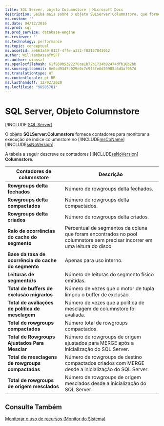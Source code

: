```yaml
---
title: SQL Server, objeto Columnstore | Microsoft Docs
description: Saiba mais sobre o objeto SQLServer:Columnstore, que fornece contadores para monitorar a execução do índice columnstore no SQL Server.
ms.custom: ''
ms.date: 04/12/2016
ms.prod: sql
ms.prod_service: database-engine
ms.reviewer: ''
ms.technology: performance
ms.topic: conceptual
ms.assetid: ae663a49-012f-4ffe-a332-f03157843052
author: WilliamDAssafMSFT
ms.author: wiassaf
ms.openlocfilehash: 61f950b5322270ce1b72b1734b92474dfb18b2bb
ms.sourcegitcommit: 0e0cd9347c029e0c7c9f3fe6d39985a6d3af967d
ms.translationtype: HT
ms.contentlocale: pt-BR
ms.lasthandoff: 12/02/2020
ms.locfileid: "96505781"
---
```

# <a name="sql-server-columnstore-object"></a>SQL Server, Objeto Columnstore
 [!INCLUDE [SQL Server](../../includes/applies-to-version/sqlserver.md)]

  O objeto **SQLServer:Columnstore** fornece contadores para monitorar a execução de índice columnstore no [!INCLUDE[msCoName](../../includes/msconame-md.md)] [!INCLUDE[ssNoVersion](../../includes/ssnoversion-md.md)].  
  
 A tabela a seguir descreve os contadores [!INCLUDE[ssNoVersion](../../includes/ssnoversion-md.md)] **Columnstore**.  
  
|Contadores de columnstore|Descrição|  
|--------------------------|-----------------|  
|**Rowgroups delta fechados**|Número de rowgroups delta fechados.|  
|**Rowgroups delta compactados**|Número de rowgroups delta compactados.|  
|**Rowgroups delta criados**|Número de rowgroups delta criados.|  
|**Raio de ocorrências do cache do segmento**|Percentual de segmentos da coluna que foram encontrados no pool columnstore sem precisar incorrer em uma leitura do disco.|  
|**Base da taxa de ocorrência do cache do segmento**|Apenas para uso interno.|
|**Leituras de segmento/s**|Número de leituras do segmento físico emitidas.|  
|**Total de buffers de exclusão migrados**|Número de vezes que o motor de tupla limpou o buffer de exclusão.|  
|**Total de avaliações de política de mesclagem**|Número de vezes que a política de mesclagem de columnstore foi avaliada.|  
|**Total de rowgroups compactados**|Número total de rowgroups compactados.|  
|**Total de Rowgroups Ajustados Para Mesclar**|Número de rowgroups de origem ajustados para MERGE após a inicialização do SQL Server.|  
|**Total de mesclagens de rowgroups compactadas**|Número de rowgroups de destino compactados criados com MERGE desde a inicialização do SQL Server.|  
|**Total de rowgroups de origem mesclados**|Número de rowgroups de origem mesclados desde a inicialização do SQL Server.|  
  
## <a name="see-also"></a>Consulte Também  
 [Monitorar o uso de recursos &#40;Monitor do Sistema&#41;](../../relational-databases/performance-monitor/monitor-resource-usage-system-monitor.md)  
  
  
